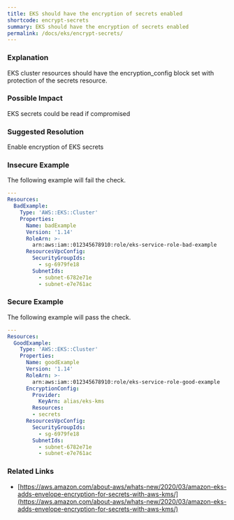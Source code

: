 ```yaml
---
title: EKS should have the encryption of secrets enabled
shortcode: encrypt-secrets
summary: EKS should have the encryption of secrets enabled 
permalink: /docs/eks/encrypt-secrets/
---
```


### Explanation

EKS cluster resources should have the encryption_config block set with protection of the secrets resource.

### Possible Impact
EKS secrets could be read if compromised

### Suggested Resolution
Enable encryption of EKS secrets


### Insecure Example

The following example will fail the  check.

```yaml
---
Resources:
  BadExample:
    Type: 'AWS::EKS::Cluster'
    Properties:
      Name: badExample
      Version: '1.14'
      RoleArn: >-
        arn:aws:iam::012345678910:role/eks-service-role-bad-example
      ResourcesVpcConfig:
        SecurityGroupIds:
          - sg-6979fe18
        SubnetIds:
          - subnet-6782e71e
          - subnet-e7e761ac

```



### Secure Example

The following example will pass the  check.

```yaml
---
Resources:
  GoodExample:
    Type: 'AWS::EKS::Cluster'
    Properties:
      Name: goodExample
      Version: '1.14'
      RoleArn: >-
        arn:aws:iam::012345678910:role/eks-service-role-good-example
      EncryptionConfig:
        Provider:
          KeyArn: alias/eks-kms
        Resources:
        - secrets
      ResourcesVpcConfig:
        SecurityGroupIds:
          - sg-6979fe18
        SubnetIds:
          - subnet-6782e71e
          - subnet-e7e761ac

```




### Related Links


- [https://aws.amazon.com/about-aws/whats-new/2020/03/amazon-eks-adds-envelope-encryption-for-secrets-with-aws-kms/](https://aws.amazon.com/about-aws/whats-new/2020/03/amazon-eks-adds-envelope-encryption-for-secrets-with-aws-kms/)


